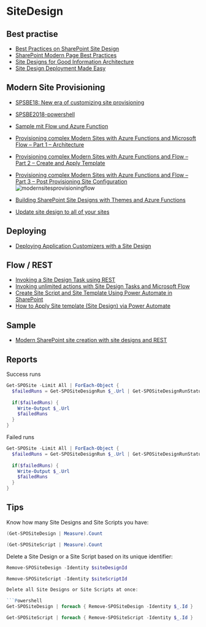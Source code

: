 # SiteDesign

## Best practise

- [Best Practices on SharePoint Site Design](https://sharepointmaven.com/best-practices-sharepoint-site-design)
- [SharePoint Modern Page Best Practices](https://sharepointmaven.com/sharepoint-modern-page-best-practices)
- [Site Designs for Good Information Architecture](https://sympmarc.com/2019/12/08/dear-microsoft-site-designs-for-good-information-architecture-too-brittle/)
- [Site Design Deployment Made Easy](https://blog.eardley.org.uk/2020/02/site-design-deployment-made-easy/)

## Modern Site Provisioning

- [SPSBE18: New era of customizing site provisioning](https://www.slideshare.net/OlliJskelinen/spsbe18-new-era-of-customizing-site-provisioning)
- [SPSBE2018-powershell](https://github.com/ollij/Demos/tree/master/SPSBE2018-powershell)
- [Sample mit Flow und Azure Function](https://github.com/SharePoint/sp-dev-site-scripts/tree/master/samples/site-azure-function)

- [Provisioning complex Modern Sites with Azure Functions and Microsoft Flow – Part 1 – Architecture](https://asishpadhy.com/2018/08/07/provisioning-complex-modern-sites-with-azure-functions-and-microsoft-flow-part-1-architecture)
- [Provisioning complex Modern Sites with Azure Functions and Flow – Part 2 – Create and Apply Template](https://asishpadhy.com/2018/08/13/provisioning-complex-modern-sites-with-azure-functions-and-flow-part-2-create-and-apply-template/)
- [Provisioning complex Modern Sites with Azure Functions and Flow – Part 3 – Post Provisioning Site Configuration](https://asishpadhy.com/2018/10/02/provisioning-complex-modern-sites-with-azure-functions-and-flow-part-3-post-provisioning-site-configuration/)
![modernsitesprovisioningflow](https://asishpadhyblog.files.wordpress.com/2018/08/modernsitesprovisioningflow_provisioningprocess.png?w=1024&h=733&crop=1)
- [Building SharePoint Site Designs with Themes and Azure Functions](https://bob1german.com/2018/07/31/building-sharepoint-site-designs-with-themes-and-azure-functions)
- [Update site design to all of your sites](https://letslearnoffice365.wordpress.com/2019/04/16/update-site-design-to-all-of-your-sites/)

## Deploying

- [Deploying Application Customizers with a Site Design](https://spdcp.com/2019/10/24/deploying-application-customizers-with-a-site-design/)

## Flow / REST

- [Invoking a Site Design Task using REST](https://beaucameron.net/2019/01/10/invoking-a-site-design-task-using-rest/)
- [Invoking unlimited actions with Site Design Tasks and Microsoft Flow](http://rezadorrani.com/index.php/2019/01/14/invoking-unlimited-actions-with-site-design-tasks-and-microsoft-flow/)
- [Create Site Script and Site Template Using Power Automate in SharePoint](https://techcommunity.microsoft.com/t5/microsoft-365-pnp-blog/create-site-script-and-site-template-using-power-automate-in/ba-p/2710696)
- [How to Apply Site template (Site Design) via Power Automate](https://365corner.pl/2021/10/14/how-to-apply-site-template-via-power-automate/)

## Sample

- [Modern SharePoint site creation with site designs and REST](https://simonagren.github.io/sites-sitedesign-rest/)

## Reports

Success runs

```Powershell
Get-SPOSite -Limit All | ForEach-Object {  
  $failedRuns = Get-SPOSiteDesignRun $_.Url | Get-SPOSiteDesignRunStatus | Where-Object {$_.OutcomeCode -ne "Success"};
 
  if($failedRuns) {
    Write-Output $_.Url
    $failedRuns
  }
}
```

Failed runs

```Powershell
Get-SPOSite -Limit All | ForEach-Object {  
  $failedRuns = Get-SPOSiteDesignRun $_.Url | Get-SPOSiteDesignRunStatus | Where-Object {$_.OutcomeCode -eq "Faulure"};
 
  if($failedRuns) {
    Write-Output $_.Url
    $failedRuns
  }
}
```

## Tips

Know how many Site Designs and Site Scripts you have:

```Powershell
(Get-SPOSiteDesign | Measure).Count
```

```Powershell
(Get-SPOSiteScript | Measure).Count
```

Delete a Site Design or a Site Script based on its unique identifier:

```Powershell
Remove-SPOSiteDesign -Identity $siteDesignId
```

```Powershell
Remove-SPOSiteScript -Identity $siteScriptId

Delete all Site Designs or Site Scripts at once:

```Powershell
Get-SPOSiteDesign | foreach { Remove-SPOSiteDesign -Identity $_.Id }
```

```Powershell
Get-SPOSiteScript | foreach { Remove-SPOSiteScript -Identity $_.Id }
```

